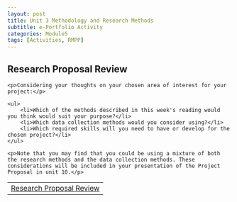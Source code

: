 ```yaml
---
layout: post
title: Unit 3 Methodology and Research Methods
subtitle: e-Portfolio Activity
categories: Module5
tags: [Activities, RMPP]
---
```

<html lang="en">

<body>

 <h2>Research Proposal Review</h2>
    
    <p>Considering your thoughts on your chosen area of interest for your project:</p>
    
    <ul>
        <li>Which of the methods described in this week's reading would you think would suit your purpose?</li>
        <li>Which data collection methods would you consider using?</li>
        <li>Which required skills will you need to have or develop for the chosen project?</li> 
    </ul>
    
    <p>Note that you may find that you could be using a mixture of both the research methods and the data collection methods. These considerations will be included in your presentation of the Project Proposal in unit 10.</p>

<table>
    <tr>
      <td> <a href="../../../../artefacts/RMPP-Unit03-e-Portfolio Activity.pdf" target="_blank" class="button large">Research Proposal Review</a></td> 
    </tr>
</table>

</body>
</html>


